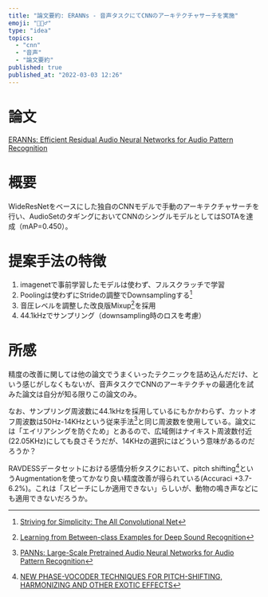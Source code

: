 ```yaml
---
title: "論文要約: ERANNs - 音声タスクにてCNNのアーキテクチャサーチを実施"
emoji: "🕵🏻‍♂️"
type: "idea"
topics:
  - "cnn"
  - "音声"
  - "論文要約"
published: true
published_at: "2022-03-03 12:26"
---
```


# 論文

[ERANNs: Efficient Residual Audio Neural Networks for Audio Pattern Recognition](https://arxiv.org/abs/2106.01621v4)

# 概要

WideResNetをベースにした独自のCNNモデルで手動のアーキテクチャサーチを行い、AudioSetのタギングにおいてCNNのシングルモデルとしてはSOTAを達成（mAP=0.450）。

# 提案手法の特徴

1. imagenetで事前学習したモデルは使わず、フルスクラッチで学習
2. Poolingは使わずにStrideの調整でDownsamplingする[^3]
3. 音圧レベルを調整した改良版Mixup[^4]を採用
4. 44.1kHzでサンプリング（downsampling時のロスを考慮）

# 所感

精度の改善に関しては他の論文でうまくいったテクニックを詰め込んだだけ、という感じがしなくもないが、音声タスクでCNNのアーキテクチャの最適化を試みた論文は自分が知る限りこの論文のみ。

なお、サンプリング周波数に44.1kHzを採用しているにもかかわらず、カットオフ周波数は50Hz-14KHzという従来手法[^1]と同じ周波数を使用している。論文には「エイリアシングを防ぐため」とあるので、広域側はナイキスト周波数付近(22.05KHz)にしても良さそうだが、14KHzの選択にはどういう意味があるのだろうか？

RAVDESSデータセットにおける感情分析タスクにおいて、pitch shifting[^2]というAugmentationを使ってかなり良い精度改善が得られている(Accuraci +3.7-6.2%)。これは「スピーチにしか適用できない」らしいが、動物の鳴き声などにも適用できないだろうか。

[^1]: [PANNs: Large-Scale Pretrained Audio Neural Networks for Audio Pattern Recognition](https://arxiv.org/abs/1912.10211)
[^2]: [NEW PHASE-VOCODER TECHNIQUES FOR PITCH-SHIFTING, HARMONIZING AND
OTHER EXOTIC EFFECTS](https://www.ee.columbia.edu/~dpwe/papers/LaroD99-pvoc.pdf)
[^3]: [Striving for Simplicity: The All Convolutional Net](https://arxiv.org/abs/1412.6806)
[^4]: [Learning from Between-class Examples for Deep Sound Recognition](https://arxiv.org/abs/1711.10282)
